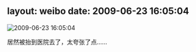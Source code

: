 layout: weibo
date: 2009-06-23 16:05:04
---
<meta name="referrer" content="no-referrer" />

<img src="/images/favicon.ico" style="float: left;"/>2009-06-23 16:05:04

居然被抬到医院去了，太夸张了点……

